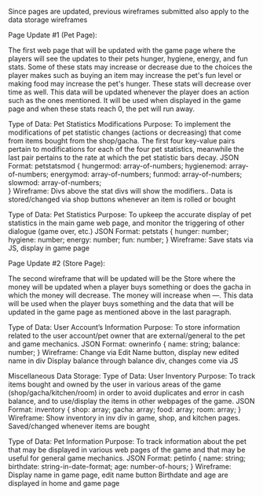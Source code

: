 Since pages are updated, previous wireframes submitted also apply to the data storage wireframes

Page Update #1 (Pet Page):

The first web page that will be updated with the game page where the players will see the updates to their pets hunger, hygiene, energy, and fun stats. Some of these stats may increase or decrease due to the choices the player makes such as buying an item may increase the pet's fun level or making food may increase the pet's hunger. These stats will decrease over time as well. This data will be updated whenever the player does an action such as the ones mentioned. It will be used when displayed in the game page and when these stats reach 0, the pet will run away.

Type of Data: Pet Statistics Modifications
Purpose: To implement the modifications of pet statistic changes (actions or decreasing) that come from items bought from the shop/gacha. The first four key-value pairs pertain to modifications for each of the four pet statistics, meanwhile the last pair pertains to the rate at which the pet statistic bars decay.
JSON Format:
petstatsmod {
hungermod: array-of-numbers;
hygienemod: array-of-numbers;
energymod: array-of-numbers;
funmod: array-of-numbers;
slowmod: array-of-numbers;	
}
Wireframe: Divs above the stat divs will show the modifiers.. Data is stored/changed via shop buttons whenever an item is rolled or bought

Type of Data: Pet Statistics
Purpose: To upkeep the accurate display of pet statistics in the main game web page, and monitor the triggering of other dialogue (game over, etc.)
JSON Format:
petstats {
	hunger: number;
	hygiene: number;
	energy: number;
	fun: number;
}
Wireframe: Save stats via JS, display in game page

Page Update #2 (Store Page):

The second wireframe that will be updated will be the Store where the money will be updated when a player buys something or does the gacha in which the money will decrease. The money will increase when —. This data will be used when the player buys something and the data that will be updated in the game page as mentioned above in the last paragraph.

Type of Data: User Account’s Information
Purpose: To store information related to the user account/pet owner that are external/general to the pet and game mechanics.
JSON Format:
ownerinfo {
	name: string;
	balance: number;
}
Wireframe:
Change via Edit Name button, display new edited name in div
Display balance through balance div, changes come via JS

Miscellaneous Data Storage:
Type of Data: User Inventory
Purpose: To track items bought and owned by the user in various areas of the game (shop/gacha/kitchen/room) in order to avoid duplicates and error in cash balance, and to use/display the items in other webpages of the game.
JSON Format:
inventory {
	shop: array;
	gacha: array;
	food: array;
	room: array;
}
Wireframe:
Show inventory in inv div in game, shop, and kitchen pages. Saved/changed whenever items are bought

Type of Data: Pet Information
Purpose: To track information about the pet that may be displayed in various web pages of the game and that may be useful for general game mechanics.
JSON Format:
petinfo {
	name: string;
	birthdate: string-in-date-format;
	age: number-of-hours;
}
Wireframe:
Display name in game page, edit name button
Birthdate and age are displayed in home and game page
